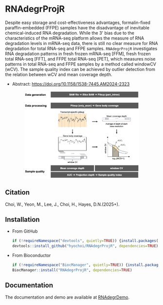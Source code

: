 # RNAdegrProjR

Despite easy storage and cost-effectiveness advantages, formalin-fixed paraffin-embedded (FFPE) samples have the disadvantage of inevitable chemical-induced RNA degradation. While the 3' bias due to the characteristics of the mRNA-seq platform allows the measure of RNA degradation levels in mRNA-seq data, there is still no clear measure for RNA degradation for total RNA-seq and FFPE samples. `RNAdegrProjR` investigates RNA degradation patterns in fresh frozen mRNA-seq [FFM], fresh frozen total RNA-seq [FFT], and FFPE total RNA-seq [PET], which measures noise patterns in total RNA-seq and FFPE samples by a method called windowCV (wCV). The sample quality index can be achieved by outlier detection from the relation between wCV and mean coverage depth.

- Abstract: https://doi.org/10.1158/1538-7445.AM2024-2323

<div align="center">
  <img width="75%" src="https://github.com/hyochoi/RNAdegrProjR/blob/main/figures/Overview.png">
</div>


## Citation
Choi, W., Yeon, M., Lee, J., Choi, H., Hayes, D.N.(2025+).


## Installation
- From GitHub
  ```r
  if (!requireNamespace("devtools", quietly=TRUE)) {install.packages("devtools")}
  devtools::install_github("hyochoi/RNAdegrProjR", dependencies=TRUE)
  ```

- From Bioconductor
  ```r
  if (!requireNamespace("BiocManager", quietly=TRUE)) {install.packages("BiocManager")}
  BiocManager::install("RNAdegrProjR", dependencies=TRUE)
  ```


## Documentation
The documentation and demo are available at [RNAdegrDemo](https://bookdown.org/sqr_yeon/RNAdegrDemo/).
